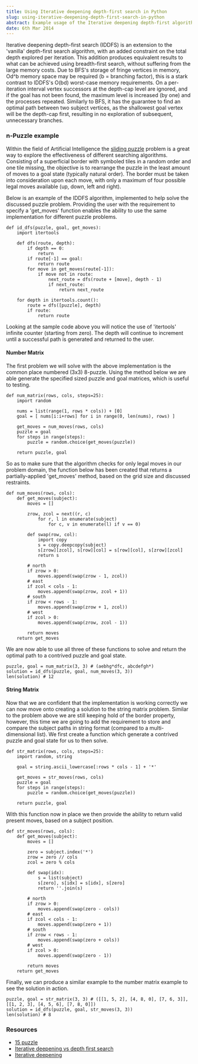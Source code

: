 ```yaml
---
title: Using Iterative deepening depth-first search in Python
slug: using-iterative-deepening-depth-first-search-in-python
abstract: Example usage of the Iterative deepening depth-first algorithm.
date: 6th Mar 2014
---
```


Iterative deepening depth-first search (IDDFS) is an extension to the 'vanilla' depth-first search algorithm, with an added constraint on the total depth explored per iteration.
This addition produces equivalent results to what can be achieved using breadth-first search, without suffering from the large memory costs.
Due to BFS's storage of fringe vertices in memory, Od^b memory space may be required (b = branching factor), this is a stark contrast to IDDFS's O(bd) worst-case memory requirements.
On a per-iteration interval vertex successors at the depth-cap level are ignored, and if the goal has not been found, the maximum level is increased (by one) and the processes repeated.
Similarly to BFS, it has the guarantee to find an optimal path between two subject vertices, as the shallowest goal vertex will be the depth-cap first, resulting in no exploration of subsequent, unnecessary branches.

### n-Puzzle example

Within the field of Artificial Intelligence the [sliding puzzle](http://en.wikipedia.org/wiki/15_puzzle) problem is a great way to explore the effectiveness of different searching algorithms.
Consisting of a superficial border with symboled tiles in a random order and one tile missing, the objective is to rearrange the puzzle in the least amount of moves to a goal state (typically natural order).
The border must be taken into consideration upon each move, with only a maximum of four possible legal moves available (up, down, left and right).

Below is an example of the IDDFS algorithm, implemented to help solve the discussed puzzle problem.
Providing the user with the requirement to specify a 'get_moves' function enables the ability to use the same implementation for different puzzle problems.

~~~ .python
def id_dfs(puzzle, goal, get_moves):
    import itertools

    def dfs(route, depth):
        if depth == 0:
            return
        if route[-1] == goal:
            return route
        for move in get_moves(route[-1]):
            if move not in route:
                next_route = dfs(route + [move], depth - 1)
                if next_route:
                    return next_route

    for depth in itertools.count():
        route = dfs([puzzle], depth)
        if route:
            return route
~~~

Looking at the sample code above you will notice the use of 'itertools' infinite counter (starting from zero).
The depth will continue to increment until a successful path is generated and returned to the user.

#### Number Matrix

The first problem we will solve with the above implementation is the common place numbered (3x3) 8-puzzle.
Using the method below we are able generate the specified sized puzzle and goal matrices, which is useful to testing.

~~~ .python
def num_matrix(rows, cols, steps=25):
    import random

    nums = list(range(1, rows * cols)) + [0]
    goal = [ nums[i:i+rows] for i in range(0, len(nums), rows) ]

    get_moves = num_moves(rows, cols)
    puzzle = goal
    for steps in range(steps):
        puzzle = random.choice(get_moves(puzzle))

    return puzzle, goal
~~~

So as to make sure that the algorithm checks for only legal moves in our problem domain, the function below has been created that returns a partially-applied 'get_moves' method, based on the grid size and discussed restraints.

~~~ .python
def num_moves(rows, cols):
    def get_moves(subject):
        moves = []

        zrow, zcol = next((r, c)
            for r, l in enumerate(subject)
                for c, v in enumerate(l) if v == 0)

        def swap(row, col):
            import copy
            s = copy.deepcopy(subject)
            s[zrow][zcol], s[row][col] = s[row][col], s[zrow][zcol]
            return s

        # north
        if zrow > 0:
            moves.append(swap(zrow - 1, zcol))
        # east
        if zcol < cols - 1:
            moves.append(swap(zrow, zcol + 1))
        # south
        if zrow < rows - 1:
            moves.append(swap(zrow + 1, zcol))
        # west
        if zcol > 0:
            moves.append(swap(zrow, zcol - 1))

        return moves
    return get_moves
~~~

We are now able to use all three of these functions to solve and return the optimal path to a contrived puzzle and goal state.

~~~ .python
puzzle, goal = num_matrix(3, 3) # (aebhg*dfc, abcdefgh*)
solution = id_dfs(puzzle, goal, num_moves(3, 3))
len(solution) # 12
~~~

#### String Matrix

Now that we are confident that the implementation is working correctly we can now move onto creating a solution to the string matrix problem.
Similar to the problem above we are still keeping hold of the border property, however, this time we are going to add the requirement to store and compare the subject paths in string format (compared to a multi-dimensional list).
We first create a function which generate a contrived puzzle and goal state for us to then solve.

~~~ .python
def str_matrix(rows, cols, steps=25):
    import random, string

    goal = string.ascii_lowercase[:rows * cols - 1] + '*'

    get_moves = str_moves(rows, cols)
    puzzle = goal
    for steps in range(steps):
        puzzle = random.choice(get_moves(puzzle))

    return puzzle, goal
~~~

With this function now in place we then provide the ability to return valid present moves, based on a subject position.

~~~ .python
def str_moves(rows, cols):
    def get_moves(subject):
        moves = []

        zero = subject.index('*')
        zrow = zero // cols
        zcol = zero % cols

        def swap(idx):
            s = list(subject)
            s[zero], s[idx] = s[idx], s[zero]
            return ''.join(s)

        # north
        if zrow > 0:
            moves.append(swap(zero - cols))
        # east
        if zcol < cols - 1:
            moves.append(swap(zero + 1))
        # south
        if zrow < rows - 1:
            moves.append(swap(zero + cols))
        # west
        if zcol > 0:
            moves.append(swap(zero - 1))

        return moves
    return get_moves
~~~

Finally, we can produce a similar example to the number matrix example to see the solution in action.

~~~ .python
puzzle, goal = str_matrix(3, 3) # ([[1, 5, 2], [4, 8, 0], [7, 6, 3]], [[1, 2, 3], [4, 5, 6], [7, 8, 0]])
solution = id_dfs(puzzle, goal, str_moves(3, 3))
len(solution) # 8
~~~

### Resources

- [15 puzzle](http://en.wikipedia.org/wiki/15_puzzle)
- [Iterative deepening vs depth first search](http://stackoverflow.com/questions/7395992/iterative-deepening-vs-depth-first-search)
- [Iterative deepening](http://www.stanford.edu/~msirota/soco/inter.html)